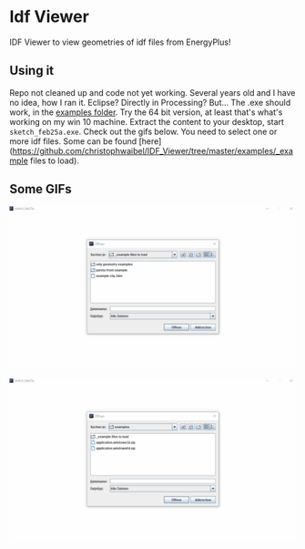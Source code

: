 # Idf Viewer
IDF Viewer to view geometries of idf files from EnergyPlus!

## Using it 
Repo not cleaned up and code not yet working. Several years old and I have no idea, how I ran it. Eclipse? Directly in Processing? But... The .exe should work, in the [examples folder](https://github.com/christophwaibel/IDF_Viewer/tree/master/examples/). Try the 64 bit version, at least that's what's working on my win 10 machine. Extract the content to your desktop, start `sketch_feb25a.exe`. Check out the gifs below. You need to select one or more idf files. Some can be found [here](https://github.com/christophwaibel/IDF_Viewer/tree/master/examples/_example files to load).

## Some GIFs

![](https://github.com/christophwaibel/IdfViewer/blob/master/IDF_Viewer_House.gif)

![](https://github.com/christophwaibel/IdfViewer/blob/master/IDF_Viewer_Pareto.gif)
